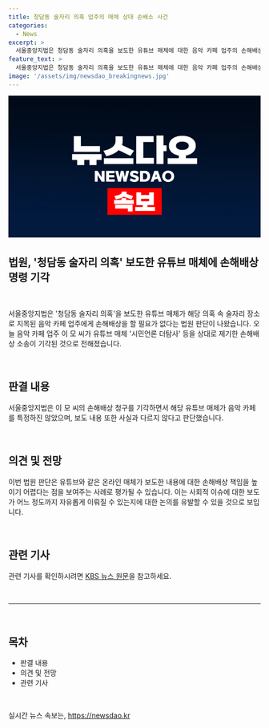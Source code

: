 ```yaml
---
title: 청담동 술자리 의혹 업주의 매체 상대 손배소 사건
categories:
  - News
excerpt: >
  서울중앙지법은 청담동 술자리 의혹을 보도한 유튜브 매체에 대한 음악 카페 업주의 손해배상 소송을 기각했습니다. 이 모 씨가 유튜브 매체 시민언론 더탐사 등을 상대로 제기한 손해배상 소송에 대해 법원은 손해배상을 해줄 필요가 없다는 결론을 내렸습니다. 이 소송은 2022년 7월 19일 윤석열 대통령과 한동훈 당시 법무부 장관이 김앤장 법률사무소 소속 변호사 30여 명과 함께 청담동 고급 술집에서 심야 술자리를 가졌다는 내용을 다룬 것으로 알려졌습니다.
feature_text: >
  서울중앙지법은 청담동 술자리 의혹을 보도한 유튜브 매체에 대한 음악 카페 업주의 손해배상 소송을 기각했습니다. 이 모 씨가 유튜브 매체 시민언론 더탐사 등을 상대로 제기한 손해배상 소송에 대해 법원은 손해배상을 해줄 필요가 없다는 결론을 내렸습니다. 이 소송은 2022년 7월 19일 윤석열 대통령과 한동훈 당시 법무부 장관이 김앤장 법률사무소 소속 변호사 30여 명과 함께 청담동 고급 술집에서 심야 술자리를 가졌다는 내용을 다룬 것으로 알려졌습니다.
image: '/assets/img/newsdao_breakingnews.jpg'
---
```


<p><img src="/assets/img/newsdao_breakingnews.jpg" alt="cryptoinkorea 속보" /></p>

<h2>법원, '청담동 술자리 의혹' 보도한 유튜브 매체에 손해배상 명령 기각</h2>

<p data-ke-size="size16">&nbsp;</p>

<p data-ke-size="size16">서울중앙지법은 '청담동 술자리 의혹'을 보도한 유튜브 매체가 해당 의혹 속 술자리 장소로 지목된 음악 카페 업주에게 손해배상을 할 필요가 없다는 법원 판단이 나왔습니다. 오늘 음악 카페 업주 이 모 씨가 유튜브 매체 '시민언론 더탐사' 등을 상대로 제기한 손해배상 소송이 기각된 것으로 전해졌습니다.</p>

<p data-ke-size="size16">&nbsp;</p>

<h2 data-ke-size="size26">판결 내용</h2>

<p data-ke-size="size16">서울중앙지법은 이 모 씨의 손해배상 청구를 기각하면서 해당 유튜브 매체가 음악 카페를 특정하진 않았으며, 보도 내용 또한 사실과 다르지 않다고 판단했습니다.</p>

<p data-ke-size="size16">&nbsp;</p>

<h2 data-ke-size="size26">의견 및 전망</h2>

<p data-ke-size="size16">이번 법원 판단은 유튜브와 같은 온라인 매체가 보도한 내용에 대한 손해배상 책임을 높이기 어렵다는 점을 보여주는 사례로 평가될 수 있습니다. 이는 사회적 이슈에 대한 보도가 어느 정도까지 자유롭게 이뤄질 수 있는지에 대한 논의를 유발할 수 있을 것으로 보입니다.</p>

<p data-ke-size="size16">&nbsp;</p>

<h2 data-ke-size="size26">관련 기사</h2>

<p data-ke-size="size16">관련 기사를 확인하시려면 <a href="https://www.kbs.co.kr/news/newsView.do?ncd=5353197&amp;ref=A">KBS 뉴스 원문</a>을 참고하세요.</p>

<p data-ke-size="size16">&nbsp;</p>

<hr>

<p data-ke-size="size16">&nbsp;</p>

<h2 data-ke-size="size26">목차</h2>

<ul>
<li>판결 내용</li>
<li>의견 및 전망</li>
<li>관련 기사</li>
</ul>

<p data-ke-size="size16">&nbsp;</p>
실시간 뉴스 속보는, <a href="https://newsdao.kr" rel="dofollow">https://newsdao.kr</a>


